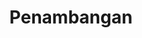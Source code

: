 ---
id: 8
title : Penambangan
linkurl: https://kutt.it/kmpnhU
fitur : aspekpajak
createdTime : 31/07/2019
modifiedTime : 06/01/2020
topik: Versi Lengkap
img: digging.png
---